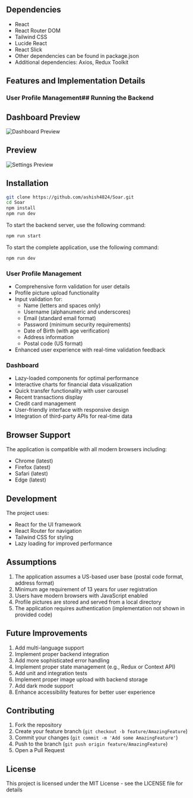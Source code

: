 
## Dependencies

- React
- React Router DOM
- Tailwind CSS
- Lucide React
- React Slick
- Other dependencies can be found in package.json
- Additional dependencies: Axios, Redux Toolkit

## Features and Implementation Details

### User Profile Management## Running the Backend

## Dashboard Preview

![Dashboard Preview](https://res.cloudinary.com/dnjcu5zlk/image/upload/v1740633032/Dashbord.png)
  
## Preview


  
![Settings Preview](https://res.cloudinary.com/dnjcu5zlk/image/upload/v1740632602/shoes.png)

## Installation

```sh
git clone https://github.com/ashish4824/Soar.git
cd Soar
npm install
npm run dev
```

To start the backend server, use the following command:

```bash
npm run start
```
To start the complete application, use the following command:

```bash
npm run dev
```


### User Profile Management

- Comprehensive form validation for user details
- Profile picture upload functionality
- Input validation for:
  - Name (letters and spaces only)
  - Username (alphanumeric and underscores)
  - Email (standard email format)
  - Password (minimum security requirements)
  - Date of Birth (with age verification)
  - Address information
  - Postal code (US format)
- Enhanced user experience with real-time validation feedback

### Dashboard
- Lazy-loaded components for optimal performance
- Interactive charts for financial data visualization
- Quick transfer functionality with user carousel
- Recent transactions display
- Credit card management
- User-friendly interface with responsive design
- Integration of third-party APIs for real-time data

## Browser Support

The application is compatible with all modern browsers including:
- Chrome (latest)
- Firefox (latest)
- Safari (latest)
- Edge (latest)

## Development

The project uses:
- React for the UI framework
- React Router for navigation
- Tailwind CSS for styling
- Lazy loading for improved performance

## Assumptions

1. The application assumes a US-based user base (postal code format, address format)
2. Minimum age requirement of 13 years for user registration
3. Users have modern browsers with JavaScript enabled
4. Profile pictures are stored and served from a local directory
5. The application requires authentication (implementation not shown in provided code)

## Future Improvements
1. Add multi-language support
2. Implement proper backend integration
3. Add more sophisticated error handling
4. Implement proper state management (e.g., Redux or Context API)
5. Add unit and integration tests
6. Implement proper image upload with backend storage
7. Add dark mode support
8. Enhance accessibility features for better user experience


## Contributing

1. Fork the repository
2. Create your feature branch (`git checkout -b feature/AmazingFeature`)
3. Commit your changes (`git commit -m 'Add some AmazingFeature'`)
4. Push to the branch (`git push origin feature/AmazingFeature`)
5. Open a Pull Request

## License

This project is licensed under the MIT License - see the LICENSE file for details
